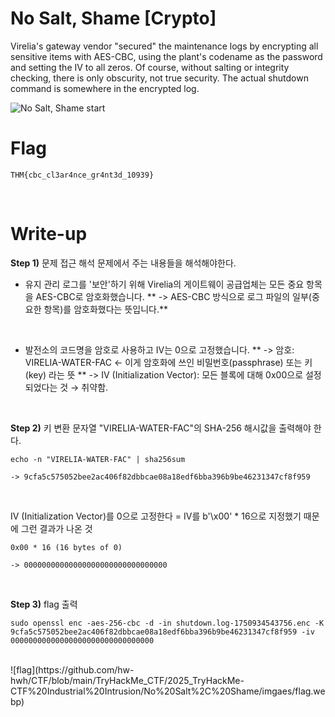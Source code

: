 # No Salt, Shame [Crypto]
Virelia's gateway vendor "secured" the maintenance logs by encrypting all sensitive items with AES-CBC, using the plant's codename as the password and setting the IV to all zeros. Of course, without salting or integrity checking, there is only obscurity, not true security. The actual shutdown command is somewhere in the encrypted log.

![No Salt, Shame start](https://github.com/hw-hwh/CTF/blob/main/TryHackMe_CTF/2025_TryHackMe-CTF%20Industrial%20Intrusion/No%20Salt%2C%20Shame/imgaes/image.webp)
<br>

# Flag
```
THM{cbc_cl3ar4nce_gr4nt3d_10939}
```
<br>

# Write-up
**Step 1)** 문제 접근 해석
문제에서 주는 내용들을 해석해야한다.
- 유지 관리 로그를 '보안'하기 위해 Virelia의 게이트웨이 공급업체는 모든 중요 항목을 AES-CBC로 암호화했습니다.
**  -> AES-CBC 방식으로 로그 파일의 일부(중요한 항목)를 암호화했다는 뜻입니다.**
<br>

- 발전소의 코드명을 암호로 사용하고 IV는 0으로 고정했습니다.
**  -> 암호: VIRELIA-WATER-FAC ← 이게 암호화에 쓰인 비밀번호(passphrase) 또는 키(key) 라는 뜻
**  -> IV (Initialization Vector): 모든 블록에 대해 0x00으로 설정되었다는 것 → 취약함.
<br>

**Step 2)** 키 변환
문자열 "VIRELIA-WATER-FAC"의 SHA-256 해시값을 출력해야 한다.
<br>
```
echo -n "VIRELIA-WATER-FAC" | sha256sum

-> 9cfa5c575052bee2ac406f82dbbcae08a18edf6bba396b9be46231347cf8f959
```
<br>

IV (Initialization Vector)를 0으로 고정한다 =  IV를 b'\x00' * 16으로 지정했기 때문에 그런 결과가 나온 것
```
0x00 * 16 (16 bytes of 0)

-> 00000000000000000000000000000000

```
<br>

**Step 3)** flag 출력
```
sudo openssl enc -aes-256-cbc -d -in shutdown.log-1750934543756.enc -K 9cfa5c575052bee2ac406f82dbbcae08a18edf6bba396b9be46231347cf8f959 -iv 00000000000000000000000000000000
```
<br>
![flag](https://github.com/hw-hwh/CTF/blob/main/TryHackMe_CTF/2025_TryHackMe-CTF%20Industrial%20Intrusion/No%20Salt%2C%20Shame/imgaes/flag.webp)
